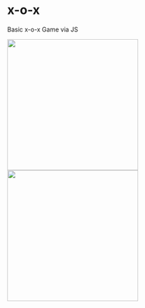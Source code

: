 # x-o-x
Basic x-o-x Game via JS

<img src="https://imgur.com/fbF9vVV" width="300">
<img src="https://imgur.com/IHx136t" width="300">
